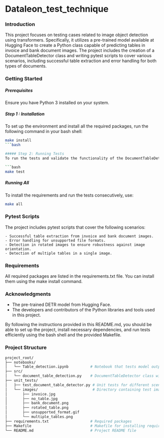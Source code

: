 # Dataleon_test_technique

### Introduction

This project focuses on testing cases related to image object detection using transformers. Specifically, it utilizes a pre-trained model available at Hugging Face to create a Python class capable of predicting tables in invoice and bank document images. The project includes the creation of a DocumentTableDetector class and writing pytest scripts to cover various scenarios, including successful table extraction and error handling for both types of documents.


### Getting Started
##### Prerequisites
Ensure you have Python 3 installed on your system.

##### Step 1 : Installation
To set up the environment and install all the required packages, run the following command in your bash shell:

```bash
make install
```bash

##### Step 2: Running Tests
To run the tests and validate the functionality of the DocumentTableDetector class, use:

```bash
make test
```
##### Running All

To install the requirements and run the tests consecutively, use:
```bash
make all
```

### Pytest Scripts
The project includes pytest scripts that cover the following scenarios:

    - Successful table extraction from invoice and bank document images.
    - Error handling for unsupported file formats.
    - Detection in rotated images to ensure robustness against image orientation.
    - Detection of multiple tables in a single image.


### Requirements
All required packages are listed in the requirements.txt file. You can install them using the make install command.


### Acknowledgments
- The pre-trained DETR model from Hugging Face.
- The developers and contributors of the Python libraries and tools used in this project.

By following the instructions provided in this README.md, you should be able to set up the project, install necessary dependencies, and run tests efficiently using the bash shell and the provided Makefile.


### Project Structure
```bash
project_root/
├── notebooks/
│   └── Table_detection.ipynb          # Notebook that tests model output on a single sample
├── src/
│   └── document_table_detection.py    # DocumentTableDetector class with methods for initializing the model, processing images, predicting tables, and drawing boxes with confidence scores
├── unit_tests/
│   ├── test_document_table_detector.py # Unit tests for different scenarios
│   └── images/                         # Directory containing test images
│       ├── invoice.jpg
│       ├── no_table.jpg
│       ├── bank_document.png
│       ├── rotated_table.png
│       ├── unsupported_format.gif
│       └── multiple_tables.png
├── requirements.txt                   # Required packages
├── Makefile                           # Makefile for installing requirements and running tests
└── README.md                          # Project README file
```

